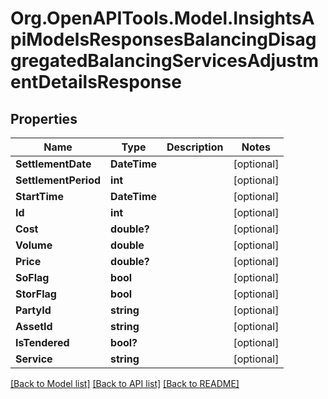 # Org.OpenAPITools.Model.InsightsApiModelsResponsesBalancingDisaggregatedBalancingServicesAdjustmentDetailsResponse

## Properties

Name | Type | Description | Notes
------------ | ------------- | ------------- | -------------
**SettlementDate** | **DateTime** |  | [optional] 
**SettlementPeriod** | **int** |  | [optional] 
**StartTime** | **DateTime** |  | [optional] 
**Id** | **int** |  | [optional] 
**Cost** | **double?** |  | [optional] 
**Volume** | **double** |  | [optional] 
**Price** | **double?** |  | [optional] 
**SoFlag** | **bool** |  | [optional] 
**StorFlag** | **bool** |  | [optional] 
**PartyId** | **string** |  | [optional] 
**AssetId** | **string** |  | [optional] 
**IsTendered** | **bool?** |  | [optional] 
**Service** | **string** |  | [optional] 

[[Back to Model list]](../README.md#documentation-for-models) [[Back to API list]](../README.md#documentation-for-api-endpoints) [[Back to README]](../README.md)

